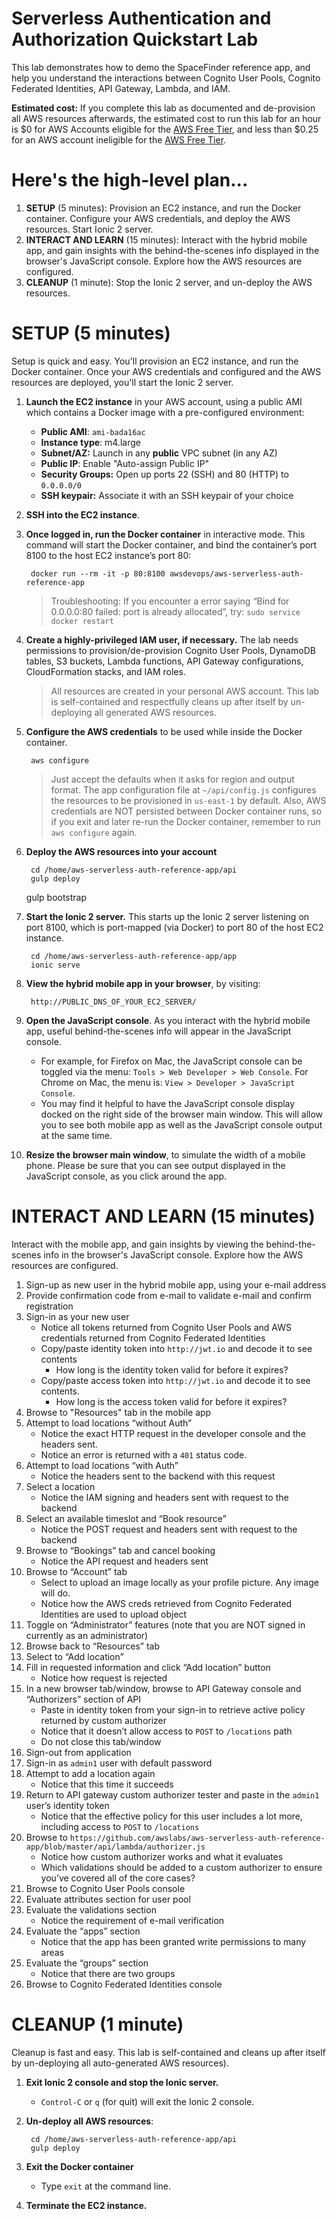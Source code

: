# Serverless Authentication and Authorization Quickstart Lab

This lab demonstrates how to demo the SpaceFinder reference app, and help you understand the interactions between Cognito User Pools, Cognito Federated Identities, API Gateway, Lambda, and IAM.

**Estimated cost:** If you complete this lab as documented and de-provision all AWS resources afterwards, the estimated cost to run this lab for an hour is $0 for AWS Accounts eligible for the [AWS Free Tier](https://aws.amazon.com/free/), and less than $0.25 for an AWS account ineligible for the [AWS Free Tier](https://aws.amazon.com/free/).

# Here's the high-level plan...

1. **SETUP** (5 minutes): Provision an EC2 instance, and run the Docker container. Configure your AWS credentials, and deploy the AWS resources. Start Ionic 2 server.
1. **INTERACT AND LEARN** (15 minutes): Interact with the hybrid mobile app, and gain insights with the behind-the-scenes info displayed in the browser's JavaScript console. Explore how the AWS resources are configured.
1. **CLEANUP** (1 minute): Stop the Ionic 2 server, and un-deploy the AWS resources.


# SETUP (5 minutes)

Setup is quick and easy. You'll provision an EC2 instance, and run the Docker container. Once your AWS credentials and configured and the AWS resources are deployed, you'll start the Ionic 2 server.

1. **Launch the EC2 instance** in your AWS account, using a public AMI which contains a Docker image with a pre-configured environment:

	- **Public AMI**: `ami-bada16ac`
	- **Instance type**: m4.large
	- **Subnet/AZ:** Launch in any **public** VPC subnet (in any AZ)
	- **Public IP**: Enable "Auto-assign Public IP"
	- **Security Groups:** Open up ports 22 (SSH) and 80 (HTTP) to `0.0.0.0/0`
	- **SSH keypair:** Associate it with an SSH keypair of your choice
1. **SSH into the EC2 instance**.
1. **Once logged in, run the Docker container** in interactive mode. This  command will start the Docker container, and bind the container’s port 8100 to the host EC2 instance’s port 80:

		docker run --rm -it -p 80:8100 awsdevops/aws-serverless-auth-reference-app

	> Troubleshooting: If you encounter a error saying “Bind for 0.0.0.0:80 failed: port is already allocated”, try: `sudo service docker restart`

1. **Create a highly-privileged IAM user, if necessary.** The lab needs permissions to provision/de-provision Cognito User Pools, DynamoDB tables, S3 buckets, Lambda functions, API Gateway configurations, CloudFormation stacks, and IAM roles.
	> All resources are created in your personal AWS account. This lab is self-contained and respectfully cleans up after itself by un-deploying all generated AWS resources.
1. **Configure the AWS credentials** to be used while inside the Docker container.

		aws configure

	> Just accept the defaults when it asks for region and output format. The app configuration file at `~/api/config.js` configures the resources to be provisioned in `us-east-1` by default. Also, AWS credentials are NOT persisted between Docker container runs, so if you exit and later re-run the Docker container, remember to run `aws configure` again.

1. **Deploy the AWS resources into your account**

		cd /home/aws-serverless-auth-reference-app/api
		gulp deploy
    gulp bootstrap

1. **Start the Ionic 2 server.** This starts up the Ionic 2 server listening on port 8100, which is port-mapped (via Docker) to port 80 of the host EC2 instance.

		cd /home/aws-serverless-auth-reference-app/app
		ionic serve
1. **View the hybrid mobile app in your browser**, by visiting:

		http://PUBLIC_DNS_OF_YOUR_EC2_SERVER/

1. **Open the JavaScript console**. As you interact with the hybrid mobile app, useful behind-the-scenes info will appear in the JavaScript console.

	* For example, for Firefox on Mac, the JavaScript console can be toggled via the menu: `Tools > Web Developer > Web Console`. For Chrome on Mac, the menu is: `View > Developer > JavaScript Console`.
	* You may find it helpful to have the JavaScript console display docked on the right side of the browser main window. This will allow you to see both mobile app as well as the JavaScript console output at the same time.

1. **Resize the browser main window**, to simulate the width of a mobile phone. Please be sure that you can see output displayed in the JavaScript console, as you click around the app.

# INTERACT AND LEARN (15 minutes)

Interact with the mobile app, and gain insights by viewing the behind-the-scenes info in the browser's JavaScript console. Explore how the AWS resources are configured.

1. Sign-up as new user in the hybrid mobile app, using your e-mail address
1. Provide confirmation code from e-mail to validate e-mail and confirm registration
1.	Sign-in as your new user
	- Notice all tokens returned from Cognito User Pools and AWS credentials returned from Cognito Federated Identities
	- Copy/paste identity token into `http://jwt.io` and decode it to see contents
		- How long is the identity token valid for before it expires?
	- Copy/paste access token into `http://jwt.io` and decode it to see contents.
		- How long is the access token valid for before it expires?
1.	Browse to "Resources" tab in the mobile app
1.	Attempt to load locations “without Auth”
	- Notice the exact HTTP request in the developer console and the headers sent.
	- Notice an error is returned with a `401` status code.
1.	Attempt to load locations “with Auth”
	- Notice the headers sent to the backend with this request
1.	Select a location
	- Notice the IAM signing and headers sent with request to the backend
1.	Select an available timeslot and “Book resource”
	- Notice the POST request and headers sent with request to the backend
1.	Browse to “Bookings” tab and cancel booking
	- Notice the API request and headers sent
1.	Browse to “Account” tab
	- Select to upload an image locally as your profile picture. Any image will do.
	- Notice how the AWS creds retrieved from Cognito Federated Identities are used to upload object
1.	Toggle on “Administrator” features (note that you are NOT signed in currently as an administrator)
1.	Browse back to “Resources” tab
1.	Select to “Add location”
1.	Fill in requested information and click “Add location” button
	- Notice how request is rejected
18.	In a new browser tab/window, browse to API Gateway console and “Authorizers” section of API
	- Paste in identity token from your sign-in to retrieve active policy returned by custom authorizer
	- Notice that it doesn’t allow access to `POST` to `/locations` path
	- Do not close this tab/window
1.	Sign-out from application
1.	Sign-in as `admin1` user with default password
1.	Attempt to add a location again
	- Notice that this time it succeeds
1.	Return to API gateway custom authorizer tester and paste in the `admin1` user’s identity token
	- Notice that the effective policy for this user includes a lot more, including access to `POST` to `/locations`
1. Browse to `https://github.com/awslabs/aws-serverless-auth-reference-app/blob/master/api/lambda/authorizer.js`
	- Notice how custom authorizer works and what it evaluates
	- Which validations should be added to a custom authorizer to ensure you’ve covered all of the core cases?
1. Browse to Cognito User Pools console
1. Evaluate attributes section for user pool
1. Evaluate the validations section
	- Notice the requirement of e-mail verification
1. Evaluate the “apps” section
	- Notice that the app has been granted write permissions to many areas
1. Evaluate the “groups” section
	- Notice that there are two groups
1. Browse to Cognito Federated Identities console

# CLEANUP (1 minute)

Cleanup is fast and easy. This lab is self-contained and cleans up after itself by un-deploying all auto-generated AWS resources).

1. **Exit Ionic 2 console and stop the Ionic server.**
	- `Control-C` or `q` (for quit) will exit the Ionic 2 console.

1. **Un-deploy all AWS resources**:

		cd /home/aws-serverless-auth-reference-app/api
	 	gulp deploy

1. **Exit the Docker container**

	- Type `exit` at the command line.

1. **Terminate the EC2 instance.**
